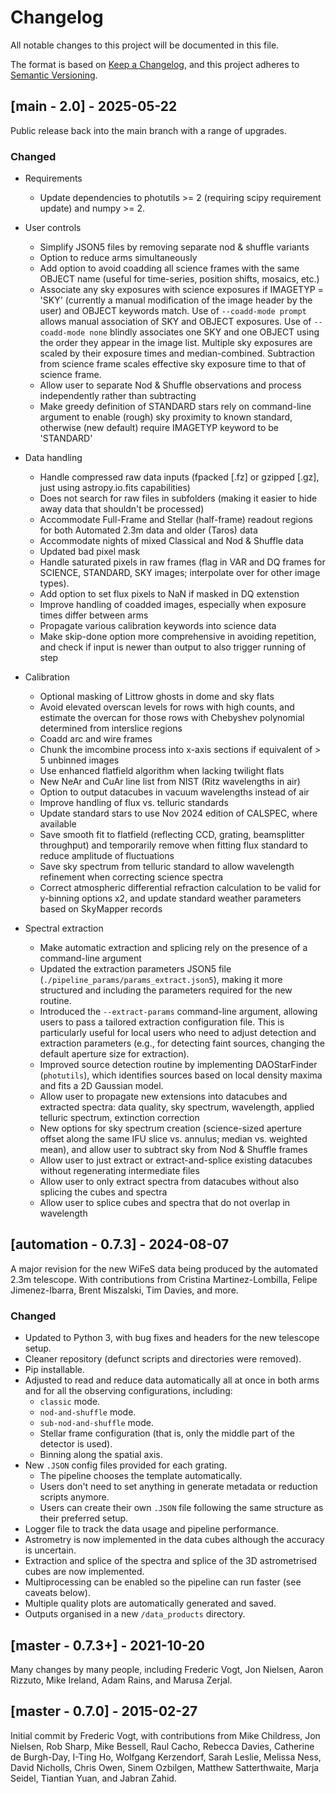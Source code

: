 # Changelog

All notable changes to this project will be documented in this file.

The format is based on [Keep a Changelog](https://keepachangelog.com/en/1.1.0/),
and this project adheres to [Semantic Versioning](https://semver.org/spec/v2.0.0.html).

## [main - 2.0] - 2025-05-22

Public release back into the main branch with a range of upgrades.

### Changed

- Requirements
  - Update dependencies to photutils >= 2 (requiring scipy requirement update) and numpy >= 2.

- User controls
  - Simplify JSON5 files by removing separate nod & shuffle variants
  - Option to reduce arms simultaneously
  - Add option to avoid coadding all science frames with the same OBJECT name (useful for time-series, position shifts, mosaics, etc.)
  - Associate any sky exposures with science exposures if IMAGETYP = 'SKY' (currently a manual modification of the image header by the user) and OBJECT keywords match. Use of `--coadd-mode prompt` allows manual association of SKY and OBJECT exposures. Use of `--coadd-mode none` blindly associates one SKY and one OBJECT using the order they appear in the image list. Multiple sky exposures are scaled by their exposure times and median-combined. Subtraction from science frame scales effective sky exposure time to that of science frame.
  - Allow user to separate Nod & Shuffle observations and process independently rather than subtracting
  - Make greedy definition of STANDARD stars rely on command-line argument to enable (rough) sky proximity to known standard, otherwise (new default) require IMAGETYP keyword to be 'STANDARD'

- Data handling
  - Handle compressed raw data inputs (fpacked [.fz] or gzipped [.gz], just using astropy.io.fits capabilities)
  - Does not search for raw files in subfolders (making it easier to hide away data that shouldn't be processed)
  - Accommodate Full-Frame and Stellar (half-frame) readout regions for both Automated 2.3m data and older (Taros) data
  - Accommodate nights of mixed Classical and Nod & Shuffle data
  - Updated bad pixel mask
  - Handle saturated pixels in raw frames (flag in VAR and DQ frames for SCIENCE, STANDARD, SKY images; interpolate over for other image types).
  - Add option to set flux pixels to NaN if masked in DQ extenstion
  - Improve handling of coadded images, especially when exposure times differ between arms
  - Propagate various calibration keywords into science data
  - Make skip-done option more comprehensive in avoiding repetition, and check if input is newer than output to also trigger running of step

- Calibration
  - Optional masking of Littrow ghosts in dome and sky flats
  - Avoid elevated overscan levels for rows with high counts, and estimate the overcan for those rows with Chebyshev polynomial determined from interslice regions
  - Coadd arc and wire frames
  - Chunk the imcombine process into x-axis sections if equivalent of > 5 unbinned images
  - Use enhanced flatfield algorithm when lacking twilight flats
  - New NeAr and CuAr line list from NIST (Ritz wavelengths in air)
  - Option to output datacubes in vacuum wavelengths instead of air
  - Improve handling of flux vs. telluric standards
  - Update standard stars to use Nov 2024 edition of CALSPEC, where available
  - Save smooth fit to flatfield (reflecting CCD, grating, beamsplitter throughput) and temporarily remove when fitting flux standard to reduce amplitude of fluctuations
  - Save sky spectrum from telluric standard to allow wavelength refinement when correcting science spectra
  - Correct atmospheric differential refraction calculation to be valid for y-binning options x2, and update standard weather parameters based on SkyMapper records

- Spectral extraction
  - Make automatic extraction and splicing rely on the presence of a command-line argument
  - Updated the extraction parameters JSON5 file (`./pipeline_params/params_extract.json5`), making it more structured and including the parameters required for the new routine.
  - Introduced the `--extract-params` command-line argument, allowing users to pass a tailored extraction configuration file. This is particularly useful for local users who need to adjust detection and extraction parameters (e.g., for detecting faint sources, changing the default aperture size for extraction).
  - Improved source detection routine by implementing DAOStarFinder (`photutils`), which identifies sources based on local density maxima and fits a 2D Gaussian model.
  - Allow user to propagate new extensions into datacubes and extracted spectra: data quality, sky spectrum, wavelength, applied telluric spectrum, extinction correction
  - New options for sky spectrum creation (science-sized aperture offset along the same IFU slice vs. annulus; median vs. weighted mean), and allow user to subtract sky from Nod & Shuffle frames
  - Allow user to just extract or extract-and-splice existing datacubes without regenerating intermediate files
  - Allow user to only extract spectra from datacubes without also splicing the cubes and spectra
  - Allow user to splice cubes and spectra that do not overlap in wavelength

## [automation - 0.7.3] - 2024-08-07

A major revision for the new WiFeS data being produced by the automated 2.3m telescope. With contributions from Cristina Martinez-Lombilla, Felipe Jimenez-Ibarra, Brent Miszalski, Tim Davies, and more.

### Changed

- Updated to Python 3, with bug fixes and headers for the new telescope setup.
- Cleaner repository (defunct scripts and directories were removed).
- Pip installable.
- Adjusted to read and reduce data automatically all at once in both arms and for all the observing configurations, including:
    - `classic` mode.
    - `nod-and-shuffle` mode.
    - `sub-nod-and-shuffle` mode.
    - Stellar frame configuration (that is, only the middle part of the detector is used).
    - Binning along the spatial axis.
- New `.JSON` config files provided for each grating. 
  - The pipeline chooses the template automatically.
  - Users don't need to set anything in generate metadata or reduction scripts anymore.
  - Users can create their own `.JSON` file following the same structure as their preferred setup.
- Logger file to track the data usage and pipeline performance.
- Astrometry is now implemented in the data cubes although the accuracy is uncertain.
- Extraction and splice of the spectra and splice of the 3D astrometrised cubes are now implemented.
- Multiprocessing can be enabled so the pipeline can run faster (see caveats below). 
- Multiple quality plots are automatically generated and saved.
- Outputs organised in a new `/data_products` directory.

## [master - 0.7.3+] - 2021-10-20

Many changes by many people, including Frederic Vogt, Jon Nielsen, Aaron Rizzuto, Mike Ireland, Adam Rains, and Marusa Zerjal.

## [master - 0.7.0] - 2015-02-27

Initial commit by Frederic Vogt, with contributions from Mike Childress, Jon Nielsen, Rob Sharp, Mike Bessell, Raul Cacho, Rebecca Davies, Catherine de Burgh-Day, I-Ting Ho, Wolfgang Kerzendorf, Sarah Leslie, Melissa Ness, David Nicholls, Chris Owen, Sinem Ozbilgen, Matthew Satterthwaite, Marja Seidel, Tiantian Yuan, and Jabran Zahid.


